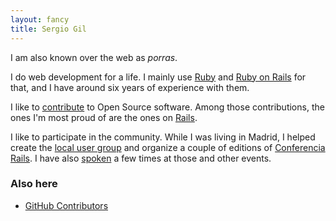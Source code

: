 ```yaml
---
layout: fancy
title: Sergio Gil
---
```


I am also known over the web as *porras*.

I do web development for a life. I mainly use [Ruby](http://www.ruby-lang.org/) and [Ruby on Rails](http://rubyonrails.org/) for that, and I have around six years of experience with them.

I like to [contribute](http://ghcontributors.herokuapp.com/porras) to Open Source software. Among those contributions, the ones I'm most proud of are the ones on [Rails](http://contributors.rubyonrails.org/contributors/sergio-gil/commits).

I like to participate in the community. While I was living in Madrid, I helped create the [local user group](http://madridrb.jottit.com/) and organize a couple of editions of [Conferencia Rails](http://conferenciarails.org/). I have also [spoken](/talks) a few times at those and other events.

<!-- ### Writings

* [Wadus]()
* [Wadus]()
* [Wadus]()
* [All writings]() -->

### Also here

* [GitHub Contributors](http://ghcontributors.herokuapp.com/)